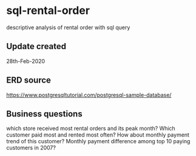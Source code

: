 # sql-rental-order
descriptive analysis of rental order with sql query
## Update created
28th-Feb-2020
## ERD source
https://www.postgresqltutorial.com/postgresql-sample-database/ 
## Business questions
which store received most rental orders and its peak month?
Which customer paid most and rented most often? How about monthly payment trend of this customer?
Monthly payment difference among top 10 paying customers in 2007?
